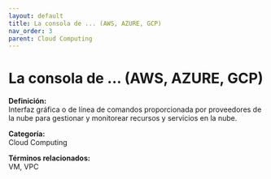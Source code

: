 ```yaml
---
layout: default
title: La consola de ... (AWS, AZURE, GCP)
nav_order: 3
parent: Cloud Computing
---
```


# La consola de ... (AWS, AZURE, GCP)

**Definición:**  
Interfaz gráfica o de línea de comandos proporcionada por proveedores de la nube para gestionar y monitorear recursos y servicios en la nube.

**Categoría:**  
Cloud Computing  

  


**Términos relacionados:**  
VM, VPC

